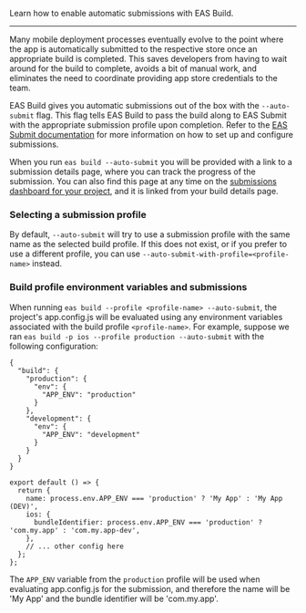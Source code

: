 Learn how to enable automatic submissions with EAS Build.

___

Many mobile deployment processes eventually evolve to the point where the app is automatically submitted to the respective store once an appropriate build is completed. This saves developers from having to wait around for the build to complete, avoids a bit of manual work, and eliminates the need to coordinate providing app store credentials to the team.

EAS Build gives you automatic submissions out of the box with the `--auto-submit` flag. This flag tells EAS Build to pass the build along to EAS Submit with the appropriate submission profile upon completion. Refer to the [EAS Submit documentation](https://docs.expo.dev/submit/introduction/) for more information on how to set up and configure submissions.

When you run `eas build --auto-submit` you will be provided with a link to a submission details page, where you can track the progress of the submission. You can also find this page at any time on the [submissions dashboard for your project](https://expo.dev/accounts/%5Baccount%5D/projects/%5Bproject%5D/submissions), and it is linked from your build details page.

### Selecting a submission profile[](https://docs.expo.dev/eas-workflows/get-started/#selecting-a-submission-profile)

By default, `--auto-submit` will try to use a submission profile with the same name as the selected build profile. If this does not exist, or if you prefer to use a different profile, you can use `--auto-submit-with-profile=<profile-name>` instead.

### Build profile environment variables and submissions[](https://docs.expo.dev/eas-workflows/get-started/#build-profile-environment-variables-and-submissions)

When running `eas build --profile <profile-name> --auto-submit`, the project's app.config.js will be evaluated using any environment variables associated with the build profile `<profile-name>`. For example, suppose we ran `eas build -p ios --profile production --auto-submit` with the following configuration:

```
{
  "build": {
    "production": {
      "env": {
        "APP_ENV": "production"
      }
    },
    "development": {
      "env": {
        "APP_ENV": "development"
      }
    }
  }
}
```

```
export default () => {
  return {
    name: process.env.APP_ENV === 'production' ? 'My App' : 'My App (DEV)',
    ios: {
      bundleIdentifier: process.env.APP_ENV === 'production' ? 'com.my.app' : 'com.my.app-dev',
    },
    // ... other config here
  };
};
```

The `APP_ENV` variable from the `production` profile will be used when evaluating app.config.js for the submission, and therefore the name will be 'My App' and the bundle identifier will be 'com.my.app'.